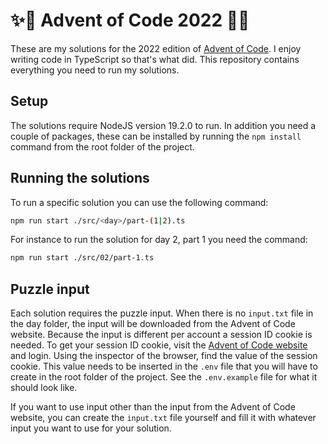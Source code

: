 # ✨🎄 Advent of Code 2022 🎄✨

These are my solutions for the 2022 edition of [Advent of Code](https://adventofcode.com/). I enjoy writing code in TypeScript so that's what did. This repository contains everything you need to run my solutions.

## Setup

The solutions require NodeJS version 19.2.0 to run. In addition you need a couple of packages, these can be installed by running the `npm install` command from the root folder of the project.

## Running the solutions

To run a specific solution you can use the following command:
```bash
npm run start ./src/<day>/part-(1|2).ts
```
For instance to run the solution for day 2, part 1 you need the command:
```bash
npm run start ./src/02/part-1.ts
```

## Puzzle input
Each solution requires the puzzle input. When there is no `input.txt` file in the day folder, the input will be downloaded from the Advent of Code website. Because the input is different per account a session ID cookie is needed. To get your session ID cookie, visit the [Advent of Code website](https://adventofcode.com/) and login. Using the inspector of the browser, find the value of the session cookie. This value needs to be inserted in the `.env` file that you will have to create in the root folder of the project. See the `.env.example` file for what it should look like.

If you want to use input other than the input from the Advent of Code website, you can create the `input.txt` file yourself and fill it with whatever input you want to use for your solution.